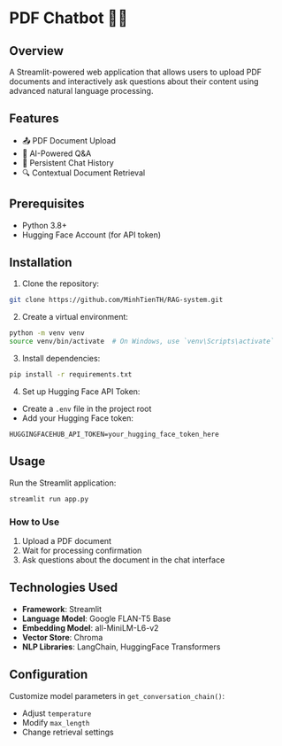 # PDF Chatbot 📄💬

## Overview

A Streamlit-powered web application that allows users to upload PDF documents and interactively ask questions about their content using advanced natural language processing.

## Features

- 📤 PDF Document Upload
- 🤖 AI-Powered Q&A
- 💾 Persistent Chat History
- 🔍 Contextual Document Retrieval

## Prerequisites

- Python 3.8+
- Hugging Face Account (for API token)

## Installation

1. Clone the repository:
```bash
git clone https://github.com/MinhTienTH/RAG-system.git
```

2. Create a virtual environment:
```bash
python -m venv venv
source venv/bin/activate  # On Windows, use `venv\Scripts\activate`
```

3. Install dependencies:
```bash
pip install -r requirements.txt
```

4. Set up Hugging Face API Token:
- Create a `.env` file in the project root
- Add your Hugging Face token: 
```
HUGGINGFACEHUB_API_TOKEN=your_hugging_face_token_here
```

## Usage

Run the Streamlit application:
```bash
streamlit run app.py
```

### How to Use
1. Upload a PDF document
2. Wait for processing confirmation
3. Ask questions about the document in the chat interface

## Technologies Used

- **Framework**: Streamlit
- **Language Model**: Google FLAN-T5 Base
- **Embedding Model**: all-MiniLM-L6-v2
- **Vector Store**: Chroma
- **NLP Libraries**: LangChain, HuggingFace Transformers

## Configuration

Customize model parameters in `get_conversation_chain()`:
- Adjust `temperature`
- Modify `max_length`
- Change retrieval settings
